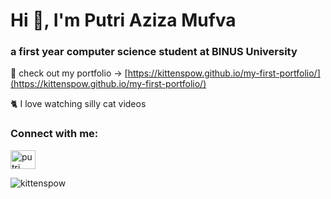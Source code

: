 <h1>Hi 👋, I'm Putri Aziza Mufva</h1>
<h3>a first year computer science student at BINUS University</h3>

🌱 check out my portfolio -> [https://kittenspow.github.io/my-first-portfolio/](https://kittenspow.github.io/my-first-portfolio/)

🐈 I love watching silly cat videos

<h3 align="left">Connect with me:</h3>
<p align="left">
<a href="https://www.linkedin.com/in/putri-aziza-mufva/" target="blank"><img align="center" src="https://raw.githubusercontent.com/rahuldkjain/github-profile-readme-generator/master/src/images/icons/Social/linked-in-alt.svg" alt="putri aziza mufva" height="30" width="40" /></a>
</p>

<p><img align="left" src="https://github-readme-stats.vercel.app/api/top-langs?username=kittenspow&show_icons=true&locale=en&layout=compact" alt="kittenspow" /></p>
